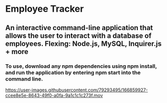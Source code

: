# Employee Tracker

 ## An interactive command-line application that allows the user to interact with a database of employees. Flexing: Node.js, MySQL, Inquirer.js + more
 
 ### To use, download any npm dependencies using npm install, and run the application by entering npm start into the command line. 

https://user-images.githubusercontent.com/79293495/166859927-ccee8e5e-8643-49f0-a0fa-9a1c1c1c273f.mov

